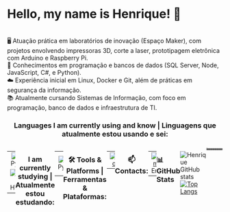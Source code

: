 <!--
## Olá 👋

## 👨‍💻 Sobre Mim
- Estudante de Sistemas de Informação UNIFAFIBE (2/4).
- Apaixonado por tecnologia, atualmente focado em aprimorar minhas habilidades no **desenvolvimento web, Programação**.
- Aprendendo **Mobile** para complementar minhas habilidades no **front-end**.

<h2 align="center">🚀 Linguagens de Marcação e Estilo</h2>

## 💻 Marcação: 

![HTML](https://img.shields.io/badge/HTML5-E34F26?style=flat-square&logo=html5&logoColor=white)
![CSS](https://img.shields.io/badge/CSS3-1572B6?style=flat-square&logo=css3&logoColor=white)

<h2 align="center">🚀 Tecnologias e Ferramentas</h2>

## 💻 Linguagens & Frameworks:  

![JavaScript](https://img.shields.io/badge/JavaScript-F7DF1E?style=flat-square&logo=javascript&logoColor=black)
![TypeScript](https://img.shields.io/badge/TypeScript-3178C6?style=flat-square&logo=typescript&logoColor=white)  
![React Native](https://img.shields.io/badge/React%20Native-61DAFB?style=flat-square&logo=react&logoColor=white)  
![C++](https://img.shields.io/badge/C%2B%2B-00599C?style=for-the-badge&logo=c%2B%2B&logoColor=white)
![C#](https://img.shields.io/badge/C%23-239120?style=for-the-badge&logo=c-sharp&logoColor=white)
![PL](https://img.shields.io/badge/PL%2FSQL-FFFFFF?style=for-the-badge&logo=oracle&logoColor=FF0000&labelColor=FFFFFF&color=FF0000)
![Python](https://img.shields.io/badge/python-3670A0?style=for-the-badge&logo=python&logoColor=ffdd54)

## 🛠 Ferramentas & Plataformas:  
![Arduino](https://img.shields.io/badge/Arduino-00979D?style=flat-square&logo=arduino&logoColor=white)
![GitHub](https://img.shields.io/badge/GitHub-181717?style=flat-square&logo=github&logoColor=white)
![VSCode](https://img.shields.io/badge/VSCode-007ACC?style=flat-square&logo=visual-studio-code&logoColor=white)
![Android Studio](https://img.shields.io/badge/Android%20Studio-3DDC84?style=flat-square&logo=android-studio&logoColor=white)  
![Bootstrap](https://img.shields.io/badge/-boostrap-0D1117?style=for-the-badge&logo=bootstrap&labelColor=0D1117)

## ⚙️ Back-end & Banco de Dados:  
![PostgreSQL](https://img.shields.io/badge/PostgreSQL-336791?style=flat-square&logo=postgresql&logoColor=white) 
![Node.js](https://img.shields.io/badge/Node.js-43853D?style=flat-square&logo=node.js&logoColor=white) 
![npm](https://img.shields.io/badge/npm-CB3837?style=flat-square&logo=npm&logoColor=white) 
![MySQL](https://img.shields.io/badge/MySQL-00000F?style=for-the-badge&logo=mysql&logoColor=white)

## 📫 Contatos
[![Email](https://img.shields.io/badge/Email-D14836?style=for-the-badge&logo=gmail&logoColor=white)](mailto:henriquedominguez12@gmail.com)
[![Instagram](https://img.shields.io/badge/Instagram-E4405F?style=for-the-badge&logo=instagram&logoColor=white)](https://www.instagram.com/henriquedominguezz)
[![LinkedIn](https://img.shields.io/badge/LinkedIn-0A66C2?style=for-the-badge&logo=linkedin&logoColor=white)](https://www.linkedin.com/in/henrique-dominguez-b699b235a?utm_source=share&utm_campaign=share_via&utm_content=profile&utm_medium=android_app)

![Henrique87645 GitHub stats](https://github-readme-stats.vercel.app/api?username=Henrique87645&show_icons=true&title_color=FFFFFF&text_color=FFFFFF&icon_color=00BFFF&bg_color=000000&border_radius=15&hide_border=true)
[![Top Langs](https://github-readme-stats.vercel.app/api/top-langs/?username=Henrique87645&layout=compact&title_color=8A2BE2&text_color=FFFFFF&icon_color=00BFFF&bg_color=1C1C1C&border_radius=15&hide_border=true&cache_seconds=2300)](https://github.com/Anuraghazra)

<picture>
  <source media="(prefers-color-scheme: dark)" srcset="https://raw.githubusercontent.com/Henrique87645/Henrique87645/output/github-contribution-grid-snake-dark.svg">
  <source media="(prefers-color-scheme: light)" srcset="https://raw.githubusercontent.com/Henrique87645/Henrique87645/output/github-contribution-grid-snake.svg">
  <img alt="github contribution grid snake animation" src="https://raw.githubusercontent.com/Henrique87645/Henrique87645/output/github-contribution-grid-snake.svg">
</picture>
## Hi there 👋

**Henrique87645/Henrique87645** is a ✨ _special_ ✨ repository because its `README.md` (this file) appears on your GitHub profile.
-->



# Hello, my name is Henrique! 👋 
<div>
<br/>
🖥️ Atuação prática em laboratórios de inovação (Espaço Maker), com projetos envolvendo impressoras 3D, corte a laser, prototipagem eletrônica com Arduino e Raspberry Pi.<br/>
💾 Conhecimentos em programação e bancos de dados (SQL Server, Node, JavaScript, C#, e Python).<br/>
☁️ Experiência inicial em Linux, Docker e Git, além de práticas em segurança da informação.<br/>
📚 Atualmente cursando Sistemas de Informação, com foco em programação, banco de dados e infraestrutura de TI.<br/>

</div>

<h3 align="center">Languages ​​I am currently using and know | Linguagens que atualmente estou usando e sei:</h3>
<div style="display: flex; align-items: flex-start; align: center">
  <table align="center">
    <tr>
      <td align="center" width="96">
        <a href="#macropower-tech">
          <img src="https://techstack-generator.vercel.app/python-icon.svg" alt="icon" width="65" height="65" />
        </a>
        <br>Python
      </td>
      <td align="center" width="96">
          <img src="https://techstack-generator.vercel.app/js-icon.svg" alt="icon" width="65" height="65" />
        <br>JavaScript
      </td>
      <td align="center" width="96">
          <img src="https://techstack-generator.vercel.app/cpp-icon.svg" alt="icon" width="65" height="65" />
        <br>C++
      </td>
      <td align="center" width="96">
          <img src="https://techstack-generator.vercel.app/csharp-icon.svg" alt="icon" width="65" height="65" />
        <br>C#
      </td>
    </tr>
    <tr>
      <td align="center"  width="96">
          <img src="https://skillicons.dev/icons?i=html" width="48" height="48" alt="HTML5" />
        <br>HTML5
      </td>
      <td align="center" width="96">
          <img src="https://skillicons.dev/icons?i=css" width="48" height="48" alt="css" />
        <br>CSS
      </td>
      <td align="center" width="96">
          <img src="https://skillicons.dev/icons?i=tailwind" width="48" height="48" alt="tailwind" />
        <br>Tailwind
      </td>
      <td align="center" width="96">
          <img src="https://techstack-generator.vercel.app/mysql-icon.svg" alt="icon" width="65" height="65" />
        <br>MySQL
      </td>
    </tr>
  </table>

  <h3 align="center">I am currently studying | Atualmente estou estudando:</h3>
  
  <table align="center">
    <tr>
      <td align="center" width="96">
        <a href="#macropower-tech">
          <img src="https://techstack-generator.vercel.app/python-icon.svg" alt="icon" width="65" height="65" />
        </a>
        <br>Python
      </td>
      <td align="center" width="96">
          <img src="https://techstack-generator.vercel.app/js-icon.svg" alt="icon" width="65" height="65" />
        <br>JavaScript
      </td>
      <td align="center" width="96">
          <img src="https://techstack-generator.vercel.app/cpp-icon.svg" alt="icon" width="65" height="65" />
        <br>C++
      </td>
      <td align="center" width="96">
          <img src="https://techstack-generator.vercel.app/csharp-icon.svg" alt="icon" width="65" height="65" />
        <br>C#
      </td>
    </tr>
  </table>

<h3 align="center">🛠 Tools & Platforms | Ferramentas & Plataformas:</h3>

<table align="center">
    <tr>
      <td align="center" width="96">
        <a href="#macropower-tech">
          <img src="https://img.shields.io/badge/Arduino-00979D?style=flat-square&logo=arduino&logoColor=white" alt="icon" width="95" height="95" />
        </a>
      </td>      
      <td align="center" width="96">
          <img src="https://techstack-generator.vercel.app/github-icon.svg" alt="icon" width="65" height="65" />
      </td>
      <td align="center" width="96">
          <img src="https://img.shields.io/badge/VSCode-007ACC?style=flat-square&logo=visual-studio-code&logoColor=white" alt="icon" width="95" height="95" />
      </td>
      <td align="center" width="96">
          <img src="https://img.icons8.com/?size=100&id=ezj3zaVtImPg&format=png&color=000000" alt="icon" width="65" height="65" />
      </td>
    </tr>
  </table>  
  
  <h3 align="center">📫 Contacts:</h3>
  
  <table align="center">
    <tr>
      <td align="center" width="130">
        <a href="mailto:henriquedominguez12@gmail.com" target="_blank">
          <img src="https://cdn-icons-png.flaticon.com/512/281/281769.png" width="48" height="48" alt="Email" />
        </a>
        <br>Email
      </td>
      <td align="center" width="130">
        <a href="https://www.instagram.com/henriquedominguezz/" target="_blank">
          <img src="https://cdn-icons-png.flaticon.com/512/174/174855.png" width="48" height="48" alt="Instagram" />
        </a>
        <br>Instagram
      </td>
      <td align="center" width="130">
        <a href="https://www.linkedin.com/in/henrique-dominguez3034/" target="_blank">
          <img src="https://cdn-icons-png.flaticon.com/512/174/174857.png" width="48" height="48" alt="LinkedIn" />
        </a>
        <br>LinkedIn
      </td>
    </tr>
  </table>
  
  ### 📊 GitHub Stats
  ![Henrique GitHub stats](https://github-readme-stats.vercel.app/api?username=Henrique87645&show_icons=true&title_color=8A2BE2&text_color=FFFFFF&icon_color=00BFFF&bg_color=1C1C1C&border_radius=15&hide_border=true&cache_seconds=600)
  [![Top Langs](https://github-readme-stats.vercel.app/api/top-langs/?username=Henrique87645&layout=compact&title_color=8A2BE2&text_color=FFFFFF&icon_color=00BFFF&bg_color=1C1C1C&border_radius=15&hide_border=true&cache_seconds=2300)](https://github.com/Anuraghazra)
     
  <div align="center">
    <picture>
      <source media="(prefers-color-scheme: dark)" srcset="https://github.com/Henrique87645/Henrique87645/blob/output/github-contribution-grid-snake-dark.svg" />
      <source media="(prefers-color-scheme: light)" srcset="https://github.com/Henrique87645/Henrique87645/blob/output/github-contribution-grid-snake.svg" />
      <img alt="github-snake" src="https://github.com/Henrique87645/Henrique87645/blob/output/github-contribution-grid-snake.svg" />
    </picture>
  </div>
  <br></br>
</div>
